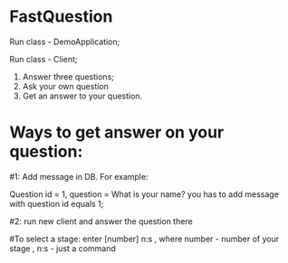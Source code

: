 # FastQuestion

Run class - DemoApplication;

Run class - Client;

1. Answer three questions;
2. Ask your own question
3. Get an answer to your question.

# Ways to get answer on your question:
 #1: Add message in DB. 
    For example:

  Question id = 1, question = What is your name?
  you has to add message with question id equals 1;

#2: run new client and answer the question there 

#To select a stage: enter [number] n:s , where number - number of your stage , n:s - just a command
